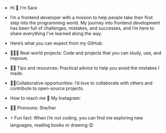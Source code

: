 - Hi  👋 I'm Sara
  
- I’m a  frontend developer with a mission to help people take their first step into the programming world.
  My journey into frontend development has been full of challenges, mistakes, and successes,
  and I’m here to share everything I’ve learned along the way.
  
- Here’s what you can expect from my GitHub:
- 👩🏻‍💻 Real-world projects: Code and projects that you can study, use, and improve.
- 📕🔗 Tips and resources: Practical advice to help you avoid the mistakes I made.
- 🚀🤝Collaborative opportunities: I’d love to collaborate with others and contribute to open-source projects.

- How to reach me
🔗 My Instagram:

- 👩🏻 Pronouns: She/her
  
- ⚡ Fun fact: When I’m not coding, you can find me exploring new languages, reading books or drawing 😊


